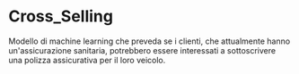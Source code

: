 # Cross_Selling
Modello di machine learning che preveda se i clienti, che attualmente hanno un'assicurazione sanitaria, potrebbero essere interessati a sottoscrivere una polizza assicurativa per il loro veicolo.
